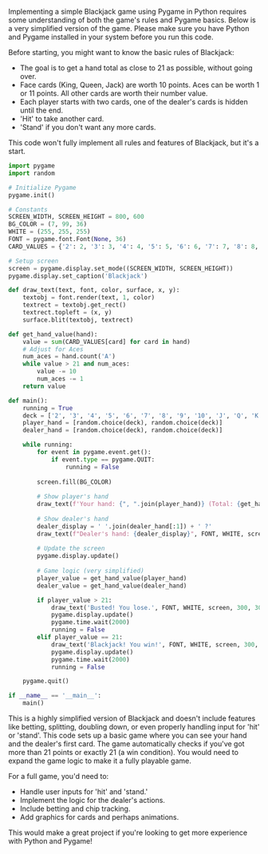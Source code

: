 Implementing a simple Blackjack game using Pygame in Python requires some understanding of both the game's rules and Pygame basics. Below is a very simplified version of the game. Please make sure you have Python and Pygame installed in your system before you run this code.

Before starting, you might want to know the basic rules of Blackjack:

- The goal is to get a hand total as close to 21 as possible, without going over.
- Face cards (King, Queen, Jack) are worth 10 points. Aces can be worth 1 or 11 points. All other cards are worth their number value.
- Each player starts with two cards, one of the dealer's cards is hidden until the end.
- 'Hit' to take another card.
- 'Stand' if you don't want any more cards.

This code won't fully implement all rules and features of Blackjack, but it's a start.

```python
import pygame
import random

# Initialize Pygame
pygame.init()

# Constants
SCREEN_WIDTH, SCREEN_HEIGHT = 800, 600
BG_COLOR = (7, 99, 36)
WHITE = (255, 255, 255)
FONT = pygame.font.Font(None, 36)
CARD_VALUES = {'2': 2, '3': 3, '4': 4, '5': 5, '6': 6, '7': 7, '8': 8, '9': 9, '10': 10, 'J': 10, 'Q': 10, 'K': 10, 'A': 11}

# Setup screen
screen = pygame.display.set_mode((SCREEN_WIDTH, SCREEN_HEIGHT))
pygame.display.set_caption('Blackjack')

def draw_text(text, font, color, surface, x, y):
    textobj = font.render(text, 1, color)
    textrect = textobj.get_rect()
    textrect.topleft = (x, y)
    surface.blit(textobj, textrect)

def get_hand_value(hand):
    value = sum(CARD_VALUES[card] for card in hand)
    # Adjust for Aces
    num_aces = hand.count('A')
    while value > 21 and num_aces:
        value -= 10
        num_aces -= 1
    return value

def main():
    running = True
    deck = ['2', '3', '4', '5', '6', '7', '8', '9', '10', 'J', 'Q', 'K', 'A'] * 4
    player_hand = [random.choice(deck), random.choice(deck)]
    dealer_hand = [random.choice(deck), random.choice(deck)]

    while running:
        for event in pygame.event.get():
            if event.type == pygame.QUIT:
                running = False
        
        screen.fill(BG_COLOR)
        
        # Show player's hand
        draw_text(f'Your hand: {", ".join(player_hand)} (Total: {get_hand_value(player_hand)})', FONT, WHITE, screen, 50, 500)
        
        # Show dealer's hand
        dealer_display = ' '.join(dealer_hand[:1]) + ' ?'
        draw_text(f"Dealer's hand: {dealer_display}", FONT, WHITE, screen, 50, 100)
        
        # Update the screen
        pygame.display.update()
        
        # Game logic (very simplified)
        player_value = get_hand_value(player_hand)
        dealer_value = get_hand_value(dealer_hand)

        if player_value > 21:
            draw_text('Busted! You lose.', FONT, WHITE, screen, 300, 300)
            pygame.display.update()
            pygame.time.wait(2000)
            running = False
        elif player_value == 21:
            draw_text('Blackjack! You win!', FONT, WHITE, screen, 300, 300)
            pygame.display.update()
            pygame.time.wait(2000)
            running = False

    pygame.quit()

if __name__ == '__main__':
    main()
```

This is a highly simplified version of Blackjack and doesn't include features like betting, splitting, doubling down, or even properly handling input for 'hit' or 'stand'. This code sets up a basic game where you can see your hand and the dealer's first card. The game automatically checks if you've got more than 21 points or exactly 21 (a win condition). You would need to expand the game logic to make it a fully playable game.

For a full game, you'd need to:
- Handle user inputs for 'hit' and 'stand.'
- Implement the logic for the dealer's actions.
- Include betting and chip tracking.
- Add graphics for cards and perhaps animations. 

This would make a great project if you're looking to get more experience with Python and Pygame!